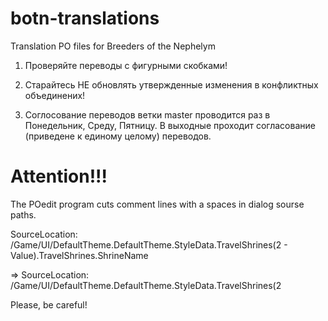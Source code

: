 # botn-translations
Translation PO files for Breeders of the Nephelym

1. Проверяйте переводы с фигурными скобками!

2. Старайтесь НЕ обновлять утвержденные изменения в конфликтных объединених!

3. Соглосование переводов ветки master проводится раз в Понедельник, Среду, Пятницу.
    В выходные проходит согласование (приведене к единому целому) переводов.

# Attention!!!
The POedit program cuts comment lines with a spaces in dialog sourse paths.

SourceLocation:	/Game/UI/DefaultTheme.DefaultTheme.StyleData.TravelShrines(2 - Value).TravelShrines.ShrineName

=> SourceLocation:	/Game/UI/DefaultTheme.DefaultTheme.StyleData.TravelShrines(2


Please, be careful!
